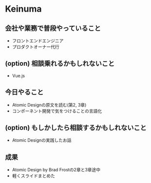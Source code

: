 # Keinuma


## 会社や業務で普段やっていること

- フロントエンドエンジニア
- プロダクトオーナー代行

## (option) 相談乗れるかもしれないこと

- Vue.js

## 今日やること

- Atomic Designの原文を読む(第2, 3章)
- コンポーネント開発で気をつけることの言語化

## (option) もしかしたら相談するかもしれないこと

- Atomic Designの実践したお話

## 成果
- Atomic Design by Brad Frostの2章と3章途中
- 軽くスライドまとめた
